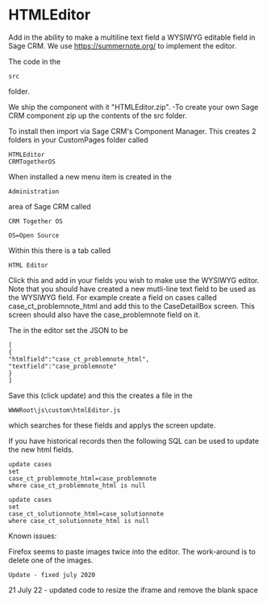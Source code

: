 # HTMLEditor
Add in the ability to make a multiline text field a WYSIWYG editable field in Sage CRM. 
We use https://summernote.org/ to implement the editor. 

The code in the 

	src

folder.


We ship the component with it "HTMLEditor.zip".
-To create your own Sage CRM component zip up the contents of the src folder. 

To install then import via Sage CRM's Component Manager. 
This creates 2 folders in your CustomPages folder called

	HTMLEditor
	CRMTogetherOS

When installed a new menu item is created in the 

	Administration

area of Sage CRM called
  
	CRM Together OS
  
	OS=Open Source

Within this there is a tab called 

	HTML Editor
  
Click this and add in your fields you wish to make use the WYSIWYG editor. Note that you should have created a new mutli-line text field to be used as the WYSIWYG field. 
For example create a field on cases called
	case_ct_problemnote_html
and add this to the 
	CaseDetailBox 
screen. This screen should also have the 
	case_problemnote
field on it. 

The in the editor set the JSON to be

	[
	{
	"htmlfield":"case_ct_problemnote_html",
	"textfield":"case_problemnote"
	}
	]
	  
Save this (click update) and this the creates a file in the 

    WWWRoot\js\custom\htmlEditor.js
	
which searches for these fields and applys the screen update. 

If you have historical records then the following SQL can be used to update the new html fields. 

	update cases
	set 
	case_ct_problemnote_html=case_problemnote
	where case_ct_problemnote_html is null

	update cases
	set 
	case_ct_solutionnote_html=case_solutionnote
	where case_ct_solutionnote_html is null
	  
Known issues:

Firefox seems to paste images twice into the editor. The work-around is to delete one of the images. 

	Update - fixed july 2020  

21 July 22 - updated code to resize the iframe and remove the blank space

